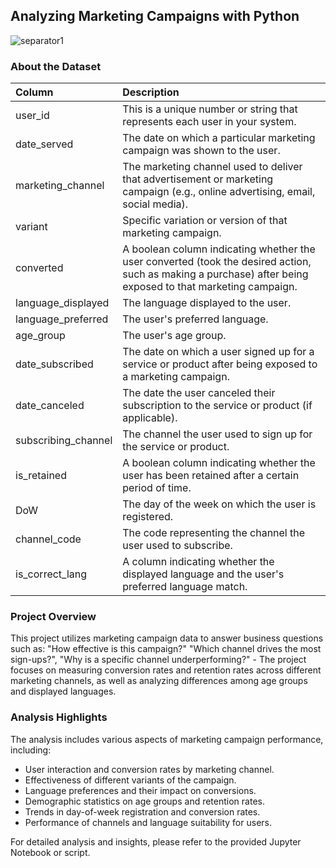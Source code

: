 ## Analyzing Marketing Campaigns with Python
![separator1](https://i.imgur.com/ZUWYTii.png)

### About the Dataset

| Column | Description |
|:--------------------------|:--------------------------------------------------|
| user_id | This is a unique number or string that represents each user in your system. |
| date_served | The date on which a particular marketing campaign was shown to the user. |
| marketing_channel | The marketing channel used to deliver that advertisement or marketing campaign (e.g., online advertising, email, social media). |
| variant | Specific variation or version of that marketing campaign. |
| converted | A boolean column indicating whether the user converted (took the desired action, such as making a purchase) after being exposed to that marketing campaign. |
| language_displayed | The language displayed to the user. |
| language_preferred | The user's preferred language. |
| age_group | The user's age group. |
| date_subscribed | The date on which a user signed up for a service or product after being exposed to a marketing campaign. |
| date_canceled | The date the user canceled their subscription to the service or product (if applicable). |
| subscribing_channel | The channel the user used to sign up for the service or product. |
| is_retained | A boolean column indicating whether the user has been retained after a certain period of time. |
| DoW | The day of the week on which the user is registered. |
| channel_code | The code representing the channel the user used to subscribe. |
| is_correct_lang | A column indicating whether the displayed language and the user's preferred language match. |

### Project Overview
This project utilizes marketing campaign data to answer business questions such as: "How effective is this campaign?" "Which channel drives the most sign-ups?", "Why is a specific channel underperforming?" - The project focuses on measuring conversion rates and retention rates across different marketing channels, as well as analyzing differences among age groups and displayed languages.

### Analysis Highlights
The analysis includes various aspects of marketing campaign performance, including:

- User interaction and conversion rates by marketing channel.
- Effectiveness of different variants of the campaign.
- Language preferences and their impact on conversions.
- Demographic statistics on age groups and retention rates.
- Trends in day-of-week registration and conversion rates.
- Performance of channels and language suitability for users.

For detailed analysis and insights, please refer to the provided Jupyter Notebook or script.
